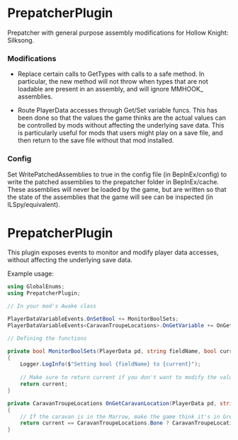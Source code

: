 # PrepatcherPlugin

Prepatcher with general purpose assembly modifications for Hollow Knight: Silksong.

### Modifications

* Replace certain calls to GetTypes with calls to a safe method.
In particular, the new method will not throw when types that are not loadable
are present in an assembly, and will ignore MMHOOK_ assemblies.

* Route PlayerData accesses through Get/Set variable funcs.
This has been done so that the values the game thinks are the actual values
can be controlled by mods without affecting the underlying save data. This
is particularly useful for mods that users might play on a save file, and
then return to the save file without that mod installed.


### Config

Set WritePatchedAssemblies to true in the config file (in BepInEx/config) to write the
patched assemblies to the prepatcher folder in BepInEx/cache.
These assemblies will never be loaded by the game, but are written so that the state of
the assemblies that the game will see can be inspected (in ILSpy/equivalent).

# PrepatcherPlugin

This plugin exposes events to monitor and modify player data accesses, without affecting
the underlying save data.

Example usage:

```cs
using GlobalEnums;
using PrepatcherPlugin;

// In your mod's Awake class

PlayerDataVariableEvents.OnSetBool += MonitorBoolSets;
PlayerDataVariableEvents<CaravanTroupeLocations>.OnGetVariable += OnGetCaravanLocation;

// Defining the functions

private bool MonitorBoolSets(PlayerData pd, string fieldName, bool current)
{
	Logger.LogInfo($"Setting bool {fieldName} to {current}");
	
	// Make sure to return current if you don't want to modify the value that would be set.
	return current;
}

private CaravanTroupeLocations OnGetCaravanLocation(PlayerData pd, string fieldName, CaravanTroupeLocations current)
{
    // If the caravan is in the Marrow, make the game think it's in Greymoor. Otherwise no change.
	return current == CaravanTroupeLocations.Bone ? CaravanTroupeLocations.Greymoor : current;
}
```
